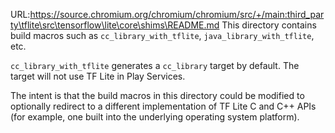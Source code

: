 URL:https://source.chromium.org/chromium/chromium/src/+/main:third_party\tflite\src\tensorflow\lite\core\shims\README.md
This directory contains build macros such as `cc_library_with_tflite`,
`java_library_with_tflite`, etc.

`cc_library_with_tflite` generates a `cc_library` target by default.
The target will not use TF Lite in Play Services.

The intent is that the build macros in this directory could be modified to
optionally redirect to a different implementation of TF Lite C and C++ APIs
(for example, one built into the underlying operating system platform).
